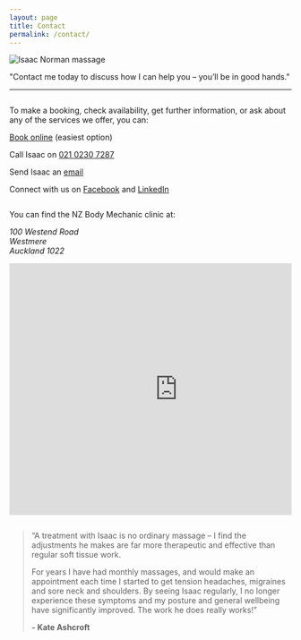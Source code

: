 ```yaml
---
layout: page
title: Contact
permalink: /contact/
---
```


<section class="page-intro">
<img src="{{ site.baseurl }}/images/isaac-norman-massage.png" alt="Isaac Norman massage" class="site-avatar site-avatar-mini">

<p class="u-f-big u-c-txt">"Contact me today to discuss how I can help you – you’ll be in good hands."</p>

<hr>

</section>

<div class="row">

<div class="one-half column">

<p>To make a booking, check availability, get further information, or ask about any of the services we offer, you can:</p>

<p><a href="https://nzbodymechanic.gettimely.com/book" target="_blank">Book online</a> (easiest option)</p>
<p>Call Isaac on <a href="tel:61-21-0230-0230">021 0230 7287</a></p>
<p>Send Isaac an <a href="mailto:isaacjamesnorman@gmail.com">email</a></p>
<p>Connect with us on <a href="https://www.facebook.com/pages/NZbodymechanic/126774667335479" target="_blank">Facebook</a> and <a href="http://nz.linkedin.com/in/isaacjamesnorman" target="_blank">LinkedIn</a></p>

</div>
<div class="one-half column">
<p>You can find the NZ Body Mechanic clinic at:</p>
<address>
<p>100 Westend Road<br>
Westmere<br>
Auckland 1022</p>
</address>
<iframe src="https://www.google.com/maps/embed?pb=!1m18!1m12!1m3!1d3192.5707634341375!2d174.71972979999998!3d-36.8527548!2m3!1f0!2f0!3f0!3m2!1i1024!2i768!4f13.1!3m3!1m2!1s0x6d0d476e73231e27%3A0xd46e76c47b1d21b2!2s100+W+End+Rd%2C+Westmere%2C+Auckland+1022%2C+New+Zealand!5e0!3m2!1sen!2sau!4v1441244842447" width="600" height="450" frameborder="0" style="border:0" allowfullscreen></iframe>

<img src="{{ site.baseurl }}/images/nz-body-mechanic-clinic.png" alt="NZ Body Mechanic massage clinic" style="display: none;"></div>

</div>

<blockquote>
<p>&#8220;A treatment with Isaac is no ordinary massage – I find the adjustments he makes are far more therapeutic and effective than regular soft tissue work.</p>
<p>For years I have had monthly massages, and would make an appointment each time I started to get tension headaches, migraines and sore neck and shoulders.
By seeing Isaac regularly, I no longer experience these symptoms and my posture and general wellbeing have significantly improved. The work he does really works!&#8221;</p>
<p><strong>- Kate Ashcroft</strong></p>
</blockquote>
